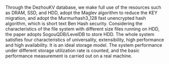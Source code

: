 Through the DezhouKV database, we make full use of the resources such as DRAM, SSD, and HDD, adopt the Maglev algorithm to reduce the KEY migration, and adopt the Murmurhash3_128 fast unencrypted hash algorithm, which is short text Ben Hash security. Considering the characteristics of the file system with different size files running on HDD, the paper adopts SogouQDB/LevelDB to store HDD. The whole system satisfies four characteristics of universality, extensibility, high performance and high availability. It is an ideal storage model. The system performance under different storage utilization rate is counted, and the basic performance measurement is carried out on a real machine.